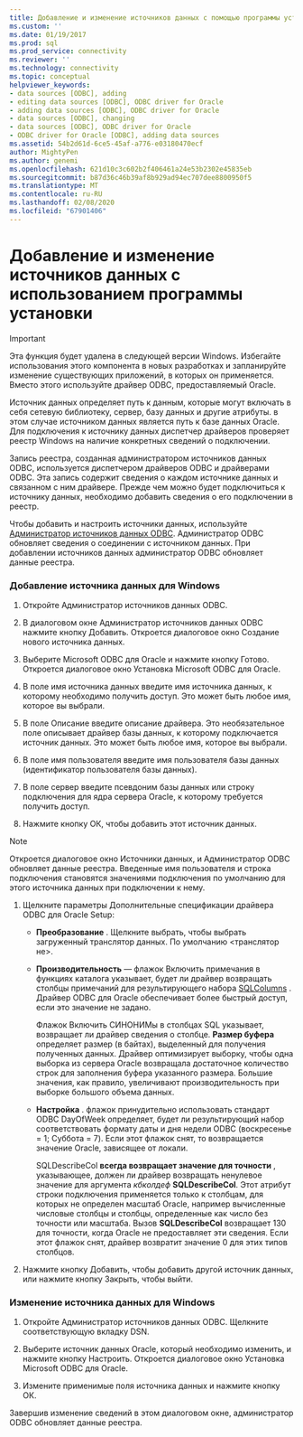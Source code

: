 ```yaml
---
title: Добавление и изменение источников данных с помощью программы установки | Документация Майкрософт
ms.custom: ''
ms.date: 01/19/2017
ms.prod: sql
ms.prod_service: connectivity
ms.reviewer: ''
ms.technology: connectivity
ms.topic: conceptual
helpviewer_keywords:
- data sources [ODBC], adding
- editing data sources [ODBC], ODBC driver for Oracle
- adding data sources [ODBC], ODBC driver for Oracle
- data sources [ODBC], changing
- data sources [ODBC], ODBC driver for Oracle
- ODBC driver for Oracle [ODBC], adding data sources
ms.assetid: 54b2d61d-6ce5-45af-a776-e03180470ecf
author: MightyPen
ms.author: genemi
ms.openlocfilehash: 621d10c3c602b2f406461a24e53b2302e45835eb
ms.sourcegitcommit: b87d36c46b39af8b929ad94ec707dee8800950f5
ms.translationtype: MT
ms.contentlocale: ru-RU
ms.lasthandoff: 02/08/2020
ms.locfileid: "67901406"
---
```

# <a name="adding-and-modifying-data-sources-using-setup"></a>Добавление и изменение источников данных с использованием программы установки
> [!IMPORTANT]  
>  Эта функция будет удалена в следующей версии Windows. Избегайте использования этого компонента в новых разработках и запланируйте изменение существующих приложений, в которых он применяется. Вместо этого используйте драйвер ODBC, предоставляемый Oracle.  
  
 Источник данных определяет путь к данным, которые могут включать в себя сетевую библиотеку, сервер, базу данных и другие атрибуты. в этом случае источником данных является путь к базе данных Oracle. Для подключения к источнику данных диспетчер драйверов проверяет реестр Windows на наличие конкретных сведений о подключении.  
  
 Запись реестра, созданная администратором источников данных ODBC, используется диспетчером драйверов ODBC и драйверами ODBC. Эта запись содержит сведения о каждом источнике данных и связанном с ним драйвере. Прежде чем можно будет подключиться к источнику данных, необходимо добавить сведения о его подключении в реестр.  
  
 Чтобы добавить и настроить источники данных, используйте [Администратор источников данных ODBC](../../odbc/admin/odbc-data-source-administrator.md). Администратор ODBC обновляет сведения о соединении с источником данных. При добавлении источников данных администратор ODBC обновляет данные реестра.  
  
### <a name="to-add-a-data-source-for-windows"></a>Добавление источника данных для Windows  
  
1.  Откройте Администратор источников данных ODBC.  
  
2.  В диалоговом окне Администратор источников данных ODBC нажмите кнопку Добавить. Откроется диалоговое окно Создание нового источника данных.  
  
3.  Выберите Microsoft ODBC для Oracle и нажмите кнопку Готово. Откроется диалоговое окно Установка Microsoft ODBC для Oracle.  
  
4.  В поле имя источника данных введите имя источника данных, к которому необходимо получить доступ. Это может быть любое имя, которое вы выбрали.  
  
5.  В поле Описание введите описание драйвера. Это необязательное поле описывает драйвер базы данных, к которому подключается источник данных. Это может быть любое имя, которое вы выбрали.  
  
6.  В поле имя пользователя введите имя пользователя базы данных (идентификатор пользователя базы данных).  
  
7.  В поле сервер введите псевдоним базы данных или строку подключения для ядра сервера Oracle, к которому требуется получить доступ.  
  
8.  Нажмите кнопку ОК, чтобы добавить этот источник данных.  
  
> [!NOTE]  
>  Откроется диалоговое окно Источники данных, и Администратор ODBC обновляет данные реестра. Введенные имя пользователя и строка подключения становятся значениями подключения по умолчанию для этого источника данных при подключении к нему.  
  
1.  Щелкните параметры Дополнительные спецификации драйвера ODBC для Oracle Setup:  
  
    -   **Преобразование** . Щелкните выбрать, чтобы выбрать загруженный транслятор данных. По умолчанию \<транслятор не>.  
  
    -   **Производительность** — флажок Включить примечания в функциях каталога указывает, будет ли драйвер возвращать столбцы примечаний для результирующего набора [SQLColumns](../../odbc/microsoft/level-1-api-functions-odbc-driver-for-oracle.md) . Драйвер ODBC для Oracle обеспечивает более быстрый доступ, если это значение не задано.  
  
         Флажок Включить СИНОНИМы в столбцах SQL указывает, возвращает ли драйвер сведения о столбце. **Размер буфера** определяет размер (в байтах), выделенный для получения полученных данных. Драйвер оптимизирует выборку, чтобы одна выборка из сервера Oracle возвращала достаточное количество строк для заполнения буфера указанного размера. Большие значения, как правило, увеличивают производительность при выборке большого объема данных.  
  
    -   **Настройка** . флажок принудительно использовать стандарт ODBC DayOfWeek определяет, будет ли результирующий набор соответствовать формату даты и дня недели ODBC (воскресенье = 1; Суббота = 7). Если этот флажок снят, то возвращается значение Oracle, зависящее от локали.  
  
         SQLDescribeCol **всегда возвращает значение для точности** , указывающее, должен ли драйвер возвращать ненулевое значение для аргумента *кбколдеф* **SQLDescribeCol**. Этот атрибут строки подключения применяется только к столбцам, для которых не определен масштаб Oracle, например вычисленные числовые столбцы и столбцы, определенные как число без точности или масштаба. Вызов **SQLDescribeCol** возвращает 130 для точности, когда Oracle не предоставляет эти сведения. Если этот флажок снят, драйвер возвратит значение 0 для этих типов столбцов.  
  
2.  Нажмите кнопку Добавить, чтобы добавить другой источник данных, или нажмите кнопку Закрыть, чтобы выйти.  
  
### <a name="to-modify-a-data-source-for-windows"></a>Изменение источника данных для Windows  
  
1.  Откройте Администратор источников данных ODBC. Щелкните соответствующую вкладку DSN.  
  
2.  Выберите источник данных Oracle, который необходимо изменить, и нажмите кнопку Настроить. Откроется диалоговое окно Установка Microsoft ODBC для Oracle.  
  
3.  Измените применимые поля источника данных и нажмите кнопку ОК.  
  
 Завершив изменение сведений в этом диалоговом окне, администратор ODBC обновляет данные реестра.
